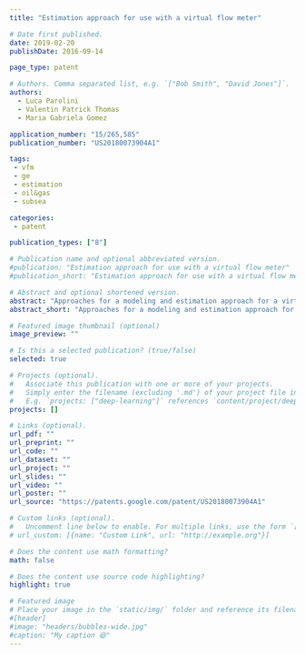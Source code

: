 ```yaml
---
title: "Estimation approach for use with a virtual flow meter"

# Date first published.
date: 2019-02-20
publishDate: 2016-09-14

page_type: patent

# Authors. Comma separated list, e.g. `["Bob Smith", "David Jones"]`.
authors:
  - Luca Parolini
  - Valentin Patrick Thomas
  - Maria Gabriela Gomez

application_number: "15/265,585"
publication_number: "US20180073904A1"

tags:
 - vfm
 - ge
 - estimation
 - oil&gas
 - subsea

categories:
 - patent

publication_types: ["8"]

# Publication name and optional abbreviated version.
#publication: "Estimation approach for use with a virtual flow meter"
#publication_short: "Estimation approach for use with a virtual flow meter"

# Abstract and optional shortened version.
abstract: "Approaches for a modeling and estimation approach for a virtual flow meter (VFM) are described. Certain aspects of the present virtual flow meter approaches relate to the manner in which multiple sources of information in the field are merged within a filter framework for estimation. In certain implementations, both mass flow and pressure at every node of the field are considered as part of the state estimated by the filter algorithm."
abstract_short: "Approaches for a modeling and estimation approach for a virtual flow meter (VFM) are described."

# Featured image thumbnail (optional)
image_preview: ""

# Is this a selected publication? (true/false)
selected: true

# Projects (optional).
#   Associate this publication with one or more of your projects.
#   Simply enter the filename (excluding '.md') of your project file in `content/project/`.
#   E.g. `projects: ["deep-learning"]` references `content/project/deep-learning.md`.
projects: []

# Links (optional).
url_pdf: ""
url_preprint: ""
url_code: ""
url_dataset: ""
url_project: ""
url_slides: ""
url_video: ""
url_poster: ""
url_source: "https://patents.google.com/patent/US20180073904A1"

# Custom links (optional).
#   Uncomment line below to enable. For multiple links, use the form `[{...}, {...}, {...}]`.
# url_custom: [{name: "Custom Link", url: "http://example.org"}]

# Does the content use math formatting?
math: false

# Does the content use source code highlighting?
highlight: true

# Featured image
# Place your image in the `static/img/` folder and reference its filename below, e.g. `image: "example.jpg"`.
#[header]
#image: "headers/bubbles-wide.jpg"
#caption: "My caption 😄"
---
```

